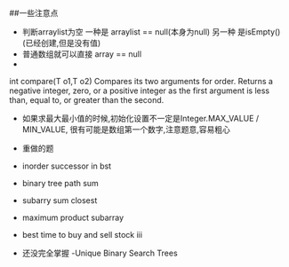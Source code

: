 ##一些注意点

- 判断arraylist为空 一种是 arraylist == null(本身为null) 另一种 是isEmpty() (已经创建,但是没有值)
- 普通数组就可以直接 array == null
-
int compare(T o1,T o2)
Compares its two arguments for order. Returns a negative integer, zero, or a positive integer as the first argument is less than, equal to, or greater than the second.
- 如果求最大最小值的时候,初始化设置不一定是Integer.MAX_VALUE / MIN_VALUE, 很有可能是数组第一个数字,注意题意,容易粗心


- 重做的题
- inorder successor in bst
- binary tree path sum
- subarry sum closest
- maximum product subarray
- best time to buy and sell stock iii

- 还没完全掌握
 -Unique Binary Search Trees
